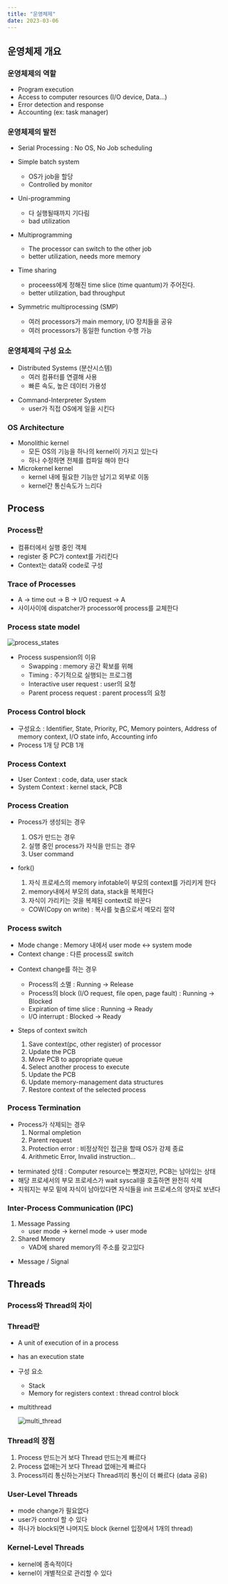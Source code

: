 ```yaml
---
title: "운영체제"
date: 2023-03-06
---
```


## 운영체제 개요

### 운영체제의 역할

- Program execution
- Access to computer resources (I/O device, Data...)
- Error detection and response
- Accounting (ex: task manager)

### 운영체제의 발전

- Serial Processing : No OS, No Job scheduling

- Simple batch system

  - OS가 job을 할당
  - Controlled by monitor

- Uni-programming

  - 다 실행될때까지 기다림
  - bad utilization

- Multiprogramming

  - The processor can switch to the other job
  - better utilization, needs more memory

- Time sharing

  - proceess에게 정해진 time slice (time quantum)가 주어진다.
  - better utilization, bad throughput

- Symmetric multiprocessing (SMP)
  - 여러 processors가 main memory, I/O 장치들을 공유
  - 여러 processors가 동일한 function 수행 가능

### 운영체제의 구성 요소

- Distributed Systems (분산시스템)
  - 여러 컴퓨터를 연결해 사용
  - 빠른 속도, 높은 데이터 가용성

* Command-Interpreter System
  - user가 직접 OS에게 일을 시킨다

### OS Architecture

- Monolithic kernel
  - 모든 OS의 기능을 하나의 kernel이 가지고 있는다
  - 하나 수정하면 전체를 컴파일 해야 한다
- Microkernel kernel
  - kernel 내에 필요한 기능만 남기고 외부로 이동
  - kernel간 통신속도가 느리다

## Process

### Process란

- 컴퓨터에서 실행 중인 객체
- register 중 PC가 context를 가리킨다
- Context는 data와 code로 구성

### Trace of Processes

- A -> time out -> B -> I/O request -> A
- 사이사이에 dispatcher가 processor에 process를 교체한다

### Process state model

![process_states](/static/image/os_process_states.png)

- Process suspension의 이유
  - Swapping : memory 공간 확보를 위해
  - Timing : 주기적으로 실행되는 프로그램
  - Interactive user request : user의 요청
  - Parent process request : parent process의 요청

### Process Control block

- 구성요소 : Identifier, State, Priority, PC, Memory pointers, Address of memory context, I/O state info, Accounting info
- Process 1개 당 PCB 1개

### Process Context

- User Context : code, data, user stack
- System Context : kernel stack, PCB

### Process Creation

- Process가 생성되는 경우

  1. OS가 만드는 경우
  2. 실행 중인 process가 자식을 만드는 경우
  3. User command

- fork()
  1. 자식 프로세스의 memory infotable이 부모의 context를 가리키게 한다
  2. memory내에서 부모의 data, stack을 복제한다
  3. 자식이 가리키는 것을 복제된 context로 바꾼다
  - COW(Copy on write) : 복사를 늦춤으로서 메모리 절약

### Process switch

- Mode change : Memory 내에서 user mode <-> system mode
- Context change : 다른 process로 switch

* Context change를 하는 경우

  - Process의 소멸 : Running -> Release
  - Process의 block (I/O request, file open, page fault) : Running -> Blocked
  - Expiration of time slice : Running -> Ready
  - I/O interrupt : Blocked -> Ready

* Steps of context switch
  1. Save context(pc, other register) of processor
  2. Update the PCB
  3. Move PCB to appropriate queue
  4. Select another process to execute
  5. Update the PCB
  6. Update memory-management data structures
  7. Restore context of the selected process

### Process Termination

- Process가 삭제되는 경우
  1. Normal ompletion
  2. Parent request
  3. Protection error : 비정상적인 접근을 할때 OS가 강제 종료
  4. Arithmetic Error, Invalid instruction...

* terminated 상태 : Computer resource는 뺏겼지만, PCB는 남아있는 상태
* 해당 프로세서의 부모 프로세스가 wait syscall을 호출하면 완전히 삭제
* 지워지는 부모 밑에 자식이 남아있다면 자식들을 init 프로세스의 양자로 보낸다

### Inter-Process Communication (IPC)

1. Message Passing
   - user mode -> kernel mode -> user mode
2. Shared Memory
   - VAD에 shared memory의 주소를 갖고있다

- Message / Signal

## Threads

### Process와 Thread의 차이

### Thread란

- A unit of execution of in a process
- has an execution state
- 구성 요소

  - Stack
  - Memory for registers context : thread control block

- multithread

  ![multi_thread](/static/image/os_multithread.png)

### Thread의 장점

1. Process 만드는거 보다 Thread 만드는게 빠르다
2. Process 없애는거 보다 Thread 없애는게 빠르다
3. Process끼리 통신하는거보다 Thread끼리 통신이 더 빠르다 (data 공유)

### User-Level Threads

- mode change가 필요없다
- user가 control 할 수 있다
- 하나가 block되면 나머지도 block (kernel 입장에서 1개의 thread)

### Kernel-Level Threads

- kernel에 종속적이다
- kernel이 개별적으로 관리할 수 있다
